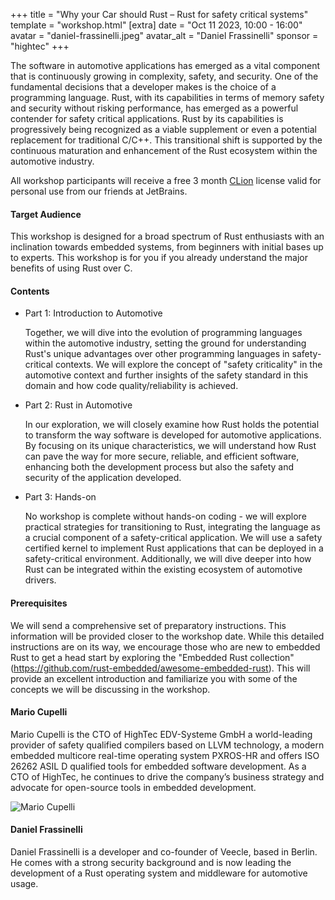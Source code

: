 +++
title = "Why your Car should Rust – Rust for safety critical systems"
template = "workshop.html"
[extra]
  date = "Oct 11 2023, 10:00 - 16:00"
  avatar = "daniel-frassinelli.jpeg"
  avatar_alt = "Daniel Frassinelli"
  sponsor = "hightec"
+++

<p>
  The software in automotive applications has emerged as a vital component that is continuously growing in complexity, safety, and security. One of the fundamental decisions that a developer makes is the choice of a programming language. Rust, with its capabilities in terms of memory safety and security without risking performance, has emerged as a powerful contender for safety critical applications. Rust by its capabilities is progressively being recognized as a viable supplement or even a potential replacement for traditional C/C++. This transitional shift is supported by the continuous maturation and enhancement of the Rust ecosystem within the automotive industry.
</p>
<p>All workshop participants will receive a free 3 month <a href="https://www.jetbrains.com/clion/?utm_source=eurorust" target="_blank">CLion</a> license valid for personal use from our friends at JetBrains.</p>
<h4>Target Audience</h4>
<p>
This workshop is designed for a broad spectrum of Rust enthusiasts with an inclination towards embedded systems, from beginners with initial bases up to experts. This workshop is for you if you already understand the major benefits of using Rust over C.
</p>
<h4>Contents</h4>
<ul>
  <li>
    <p>Part 1: Introduction to Automotive</p>
    <p>Together, we will dive into the evolution of programming languages within the automotive industry, setting the ground for understanding Rust's unique advantages over other programming languages in safety-critical contexts. We will explore the concept of "safety criticality" in the automotive context and further insights of the safety standard in this domain and how code quality/reliability is achieved.
    </p>
  </li>
  <li>
    <p>Part 2: Rust in Automotive</p>
    <p>In our exploration, we will closely examine how Rust holds the potential to transform the way software is developed for automotive applications. By focusing on its unique characteristics, we will understand how Rust can pave the way for more secure, reliable, and efficient software, enhancing both the development process but also the safety and security of the application developed.</p>
  </li>
  <li>
    <p>Part 3: Hands-on</p>
    <p>No workshop is complete without hands-on coding - we will explore practical strategies for transitioning to Rust, integrating the language as a crucial component of a safety-critical application. We will use a safety certified kernel to implement Rust applications that can be deployed in a safety-critical environment. Additionally, we will dive deeper into how Rust can be integrated within the existing ecosystem of automotive drivers.</p>
  </li>
</ul>
<h4>Prerequisites</h4>
<p>We will send a comprehensive set of preparatory instructions. This information will be provided closer to the workshop date. While this detailed instructions are on its way, we encourage those who are new to embedded Rust to get a head start by exploring the "Embedded Rust collection" (<a href="https://github.com/rust-embedded/awesome-embedded-rust/?utm_source=eurorust" target="_blank">https://github.com/rust-embedded/awesome-embedded-rust</a>). This will provide an excellent introduction and familiarize you with some of the concepts we will be discussing in the workshop.</p>
<h4>Mario Cupelli</h4>
<p>Mario Cupelli is the CTO of HighTec EDV-Systeme GmbH a world-leading provider of safety
  qualified compilers based on LLVM technology, a modern embedded multicore real-time
  operating system PXROS-HR and offers ISO 26262 ASIL D qualified tools for embedded
  software development. As a CTO of HighTec, he continues to drive the company’s business
  strategy and advocate for open-source tools in embedded development.</p>
<div class="author-and-booking">
  <div class="photo-container">
    <img
      class="photo"
      src="/images/workshops/mario-cupelli.jpeg"
      alt="Mario Cupelli">
  </div>
</div>
<h4>Daniel Frassinelli</h4>
<p>Daniel Frassinelli is a developer and co-founder of Veecle, based in Berlin. He comes with a
  strong security background and is now leading the development of a Rust operating system
  and middleware for automotive usage.</p>